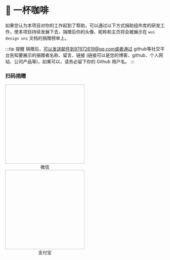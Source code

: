 # 🥤 一杯咖啡

如果您认为本项目对你的工作起到了帮助，可以通过以下方式捐助组件库的研发工作，使本项目持续发展下去，捐赠后你的头像、昵称和主页将会被展示在 `wui design uni` 文档的捐赠榜单上。

:::tip 提醒
捐赠后，可以发送邮件到97972619@qq.com或者通过 github等社交平台告知要展示的捐赠者名称、留言、链接 (链接可以是您的博客、github、个人网站、公司产品等)，如果可以，请务必留下你的 Github 用户名。
:::

### 扫码捐赠

<div style="display: inline-block; margin-right: 120px;">
  <img style="width: 250px; height: 250px;" :src="WxQrcode" />
  <div style="text-align: center;">微信</div>
</div>

<div style="display: inline-block;">
  <img style="width: 250px; height: 250px;" :src="AlipayQrcode" />
  <div style="text-align: center;">支付宝</div>
</div>

<script>
import WxQrcode from '/weixinQrcode.png';
import AlipayQrcode from '/alipayQrcode.png';

export default {
  data () {
    return {
      WxQrcode,
      AlipayQrcode
    }
  }
}
</script>
